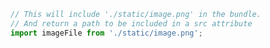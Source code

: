 ```js filename="MyComponent.stories.js|jsx|mjs|ts|tsx" renderer="common" language="js"
// This will include './static/image.png' in the bundle.
// And return a path to be included in a src attribute
import imageFile from './static/image.png';
```

